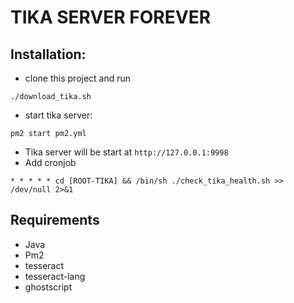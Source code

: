 # TIKA SERVER FOREVER

## Installation:
- clone this project and run
```shell
./download_tika.sh
```
- start tika server:
```shell
pm2 start pm2.yml
```
- Tika server will be start at `http://127.0.0.1:9998`
- Add cronjob
```
* * * * * cd [ROOT-TIKA] && /bin/sh ./check_tika_health.sh >> /dev/null 2>&1
```
## Requirements
- Java
- Pm2
- tesseract
- tesseract-lang
- ghostscript